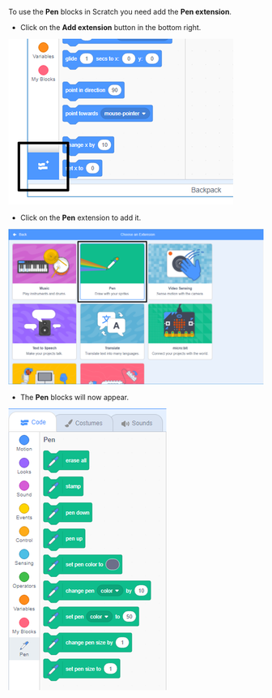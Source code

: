 To use the **Pen** blocks in Scratch you need add the **Pen extension**.

+ Click on the **Add extension** button in the bottom right.

![add extension button highlighted](images/add-extension-annotated.png)

+ Click on the **Pen** extension to add it.

![pen extension highlighted](images/click-pen-annotated.png)

+ The **Pen** blocks will now appear.

![pen extension blocks](images/pen-extension-blocks.png)